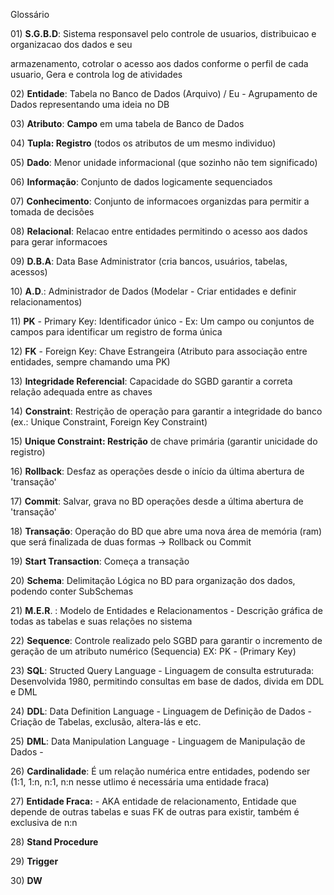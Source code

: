 Glossário

01\) **S.G.B.D**: Sistema responsavel pelo controle de usuarios, distribuicao e organizacao dos dados e seu

armazenamento, cotrolar o acesso aos dados conforme o perfil de cada usuario, Gera e controla log de atividades

02\) **Entidade**: Tabela no Banco de Dados (Arquivo) / Eu - Agrupamento de Dados representando uma ideia no DB

03\) **Atributo**: **Campo** em uma tabela de Banco de Dados

04\) **Tupla: Registro** (todos os atributos de um mesmo individuo)

05\) **Dado**: Menor unidade informacional (que sozinho não tem significado)

06\) **Informação**: Conjunto de dados logicamente sequenciados

07\) **Conhecimento**: Conjunto de informacoes organizdas para permitir a tomada de decisões

08\) **Relacional**: Relacao entre entidades permitindo o acesso aos dados para gerar informacoes

09\) **D.B.A**: Data Base Administrator (cria bancos, usuários, tabelas, acessos)

10\) **A.D**.: Administrador de Dados (Modelar - Criar entidades e definir relacionamentos)

11\) **PK** - Primary Key: Identificador único - Ex: Um campo ou conjuntos de campos para identificar um registro de forma única

12\) **FK** - Foreign Key: Chave Estrangeira (Atributo para associação entre entidades, sempre chamando uma PK)

13\) **Integridade Referencial**: Capacidade do SGBD garantir a correta relação adequada entre as chaves

14\) **Constraint**: Restrição de operação para garantir a integridade do banco (ex.: Unique Constraint, Foreign Key Constraint)

15\) **Unique Constraint: Restrição** de chave primária (garantir unicidade do registro)

16\) **Rollback**: Desfaz as operações desde o início da última abertura de 'transação'

17\) **Commit**: Salvar, grava no BD operações desde a última abertura de 'transação'

18\) **Transação**: Operação do BD que abre uma nova área de memória (ram) que será finalizada de duas formas -> Rollback ou Commit

19\) **Start Transaction**: Começa a transação

20\) **Schema**: Delimitação Lógica no BD para organização dos dados, podendo conter SubSchemas

21\) **M.E.R**. : Modelo de Entidades e Relacionamentos - Descrição gráfica de todas as tabelas e suas relações no sistema

22\) **Sequence**: Controle realizado pelo SGBD para garantir o incremento de geração de um atributo numérico (Sequencia) EX: PK - (Primary Key)

23\) **SQL**: Structed Query Language - Linguagem de consulta estruturada: Desenvolvida 1980, permitindo consultas em base de dados, divida em DDL e DML 

24\) **DDL**: Data Definition Language - Linguagem de Definição de Dados - Criação de Tabelas, exclusão, altera-lás e etc.

25\) **DML**: Data Manipulation Language - Linguagem de Manipulação de Dados - 

26\) **Cardinalidade**: É um relação numérica entre entidades, podendo ser (1:1, 1:n, n:1, n:n nesse utlimo é necessária uma entidade fraca)

27\) **Entidade Fraca:** - AKA entidade de relacionamento, Entidade que depende de outras tabelas e suas FK de outras para existir, também é exclusiva de n:n

28\) **Stand Procedure**

29\) **Trigger** 

30\) **DW**

